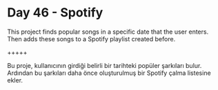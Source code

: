 # Day 46 - Spotify

This project finds popular songs in a specific date that the user enters. Then adds these songs to a Spotify playlist created before.

+++++

Bu proje, kullanıcının girdiği belirli bir tarihteki popüler şarkıları bulur. Ardından bu şarkıları daha önce oluşturulmuş bir Spotify çalma listesine ekler.